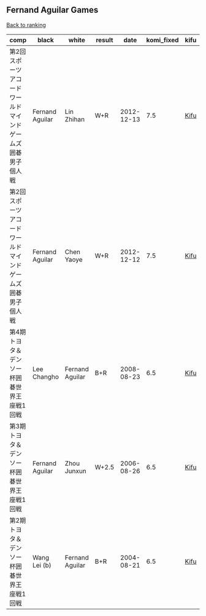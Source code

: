 ## Fernand Aguilar Games

[Back to ranking](index.md)




| **comp** | **black** | **white** | **result** | **date** | **komi_fixed** | **kifu** | 
| --- | --- | --- | --- | --- | --- | --- |
| 第2回スポーツアコードワールドマインドゲームズ囲碁男子個人戦 | Fernand Aguilar | Lin Zhihan | W+R | 2012-12-13 | 7.5 | [Kifu](https://kifudepot.net/kifucontents.php?id=cZToMwYIz4vRVG0xYReRkQ%3D%3D) | 
| 第2回スポーツアコードワールドマインドゲームズ囲碁男子個人戦 | Fernand Aguilar | Chen Yaoye | W+R | 2012-12-12 | 7.5 | [Kifu](https://kifudepot.net/kifucontents.php?id=oSl2Q0Nfz6TcEKjTcRbwvA%3D%3D) | 
| 第4期トヨタ＆デンソー杯囲碁世界王座戦1回戦 | Lee Changho | Fernand Aguilar | B+R | 2008-08-23 | 6.5 | [Kifu](https://kifudepot.net/kifucontents.php?id=lAs09d%2F9fryhGFN88LAg8A%3D%3D) | 
| 第3期トヨタ＆デンソー杯囲碁世界王座戦1回戦 | Fernand Aguilar | Zhou Junxun | W+2.5 | 2006-08-26 | 6.5 | [Kifu](https://kifudepot.net/kifucontents.php?id=SPD0vEFCiU0CzpMiDwd97w%3D%3D) | 
| 第2期トヨタ＆デンソー杯囲碁世界王座戦1回戦 | Wang Lei (b) | Fernand Aguilar | B+R | 2004-08-21 | 6.5 | [Kifu](https://kifudepot.net/kifucontents.php?id=mot9mnurFJC8Xci2OFHhsg%3D%3D) |




